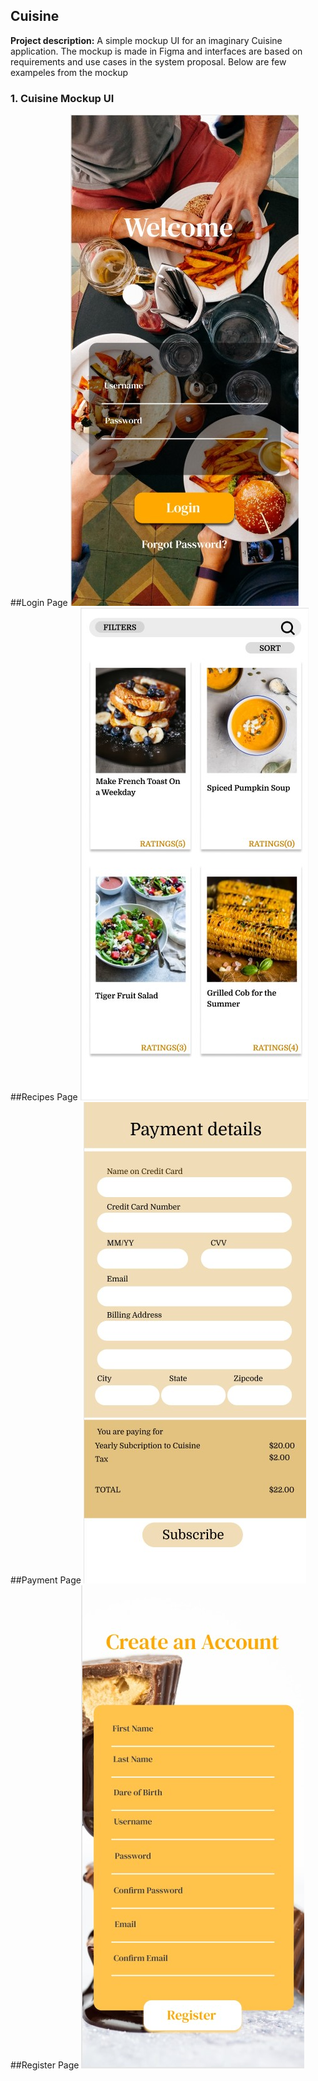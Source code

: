 ## Cuisine
**Project description:** A simple mockup UI for an imaginary Cuisine application. The mockup is made in Figma and interfaces are based on requirements and use cases in the system proposal. Below are few exampeles from the mockup

### 1. Cuisine Mockup UI

##Login Page
<img src="images/Login Page.jpg?raw=true"/>
##Recipes Page
<img src="images/Recipes Page.jpg?raw=true"/>
##Payment Page
<img src="images/Payment page.jpg?raw=true"/>
##Register Page
<img src="images/Register.jpg?raw=true"/>



